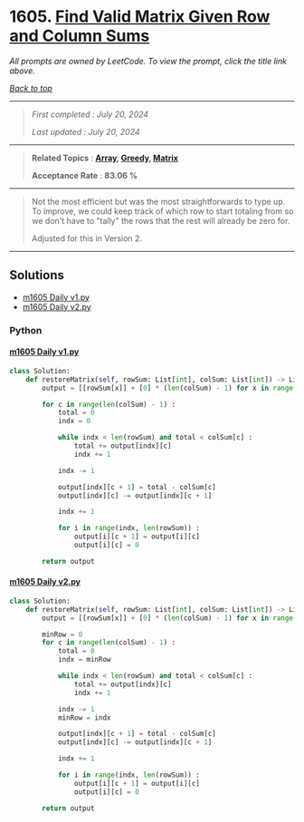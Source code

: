 # 1605. [Find Valid Matrix Given Row and Column Sums](<https://leetcode.com/problems/find-valid-matrix-given-row-and-column-sums>)

*All prompts are owned by LeetCode. To view the prompt, click the title link above.*

*[Back to top](<../README.md>)*

------

> *First completed : July 20, 2024*
>
> *Last updated : July 20, 2024*

------

> **Related Topics** : **[Array](<by_topic/Array.md>), [Greedy](<by_topic/Greedy.md>), [Matrix](<by_topic/Matrix.md>)**
>
> **Acceptance Rate** : **83.06 %**

------

> Not the most efficient but was the most straightforwards to type up. 
> To improve, we could keep track of which row to start totaling from so 
> we don't have to "tally" the rows that the rest will already be zero 
> for.
> 
> Adjusted for this in Version 2.

------

## Solutions

- [m1605 Daily v1.py](<../my-submissions/m1605 Daily v1.py>)
- [m1605 Daily v2.py](<../my-submissions/m1605 Daily v2.py>)
### Python
#### [m1605 Daily v1.py](<../my-submissions/m1605 Daily v1.py>)
```Python
class Solution:
    def restoreMatrix(self, rowSum: List[int], colSum: List[int]) -> List[List[int]]:
        output = [[rowSum[x]] + [0] * (len(colSum) - 1) for x in range(len(rowSum))]

        for c in range(len(colSum) - 1) :
            total = 0
            indx = 0

            while indx < len(rowSum) and total < colSum[c] :
                total += output[indx][c]
                indx += 1

            indx -= 1

            output[indx][c + 1] = total - colSum[c]
            output[indx][c] -= output[indx][c + 1]

            indx += 1

            for i in range(indx, len(rowSum)) :
                output[i][c + 1] = output[i][c]
                output[i][c] = 0

        return output
```

#### [m1605 Daily v2.py](<../my-submissions/m1605 Daily v2.py>)
```Python
class Solution:
    def restoreMatrix(self, rowSum: List[int], colSum: List[int]) -> List[List[int]]:
        output = [[rowSum[x]] + [0] * (len(colSum) - 1) for x in range(len(rowSum))]

        minRow = 0
        for c in range(len(colSum) - 1) :
            total = 0
            indx = minRow

            while indx < len(rowSum) and total < colSum[c] :
                total += output[indx][c]
                indx += 1

            indx -= 1
            minRow = indx

            output[indx][c + 1] = total - colSum[c]
            output[indx][c] -= output[indx][c + 1]

            indx += 1

            for i in range(indx, len(rowSum)) :
                output[i][c + 1] = output[i][c]
                output[i][c] = 0

        return output
```

